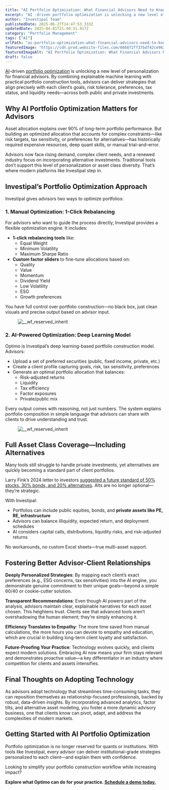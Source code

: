 ```yaml
---
title: "AI Portfolio Optimization: What Financial Advisors Need to Know in 2025"
excerpt: "AI -driven portfolio optimization is unlocking a new level of personalization for financial advisors."
author: "Investipal Team"
publishedDate: 2025-06-27T14:47:53.333Z
updatedDate: 2025-04-01T21:40:31.917Z
category: "Portfolio Management"
tags: ["AI"]
urlPath: "ai-portfolio-optimization-what-financial-advisors-need-to-know-in-2025"
featuredImage: "https://cdn.prod.website-files.com/666872ff37bdf42ce9637d77/67ec5d47e1e09a313711aa4b_Personalization%20at%20Scale%20The%20Next%20Frontier%20in%20Wealth%20Management%20(6).png"
featuredImageAlt: "AI Portfolio Optimization: What Financial Advisors Need to Know in 2025"
draft: false
---
```

<p id=""><a href="/blog/ai">AI</a>-driven <a href="/features/asset-allocation">portfolio optimization</a> is unlocking a new level of personalization for financial advisors. By combining explainable machine learning with practical portfolio construction tools, advisors can deliver strategies that align precisely with each client’s goals, risk tolerance, preferences, tax status, and liquidity needs—across both public and private investments.</p><h2 id="">Why AI Portfolio Optimization Matters for Advisors</h2><p id="">Asset allocation explains over 90% of long-term portfolio performance. But building an optimized allocation that accounts for complex constraints—like risk targets, tax sensitivity, or preferences for alternatives—has historically required expensive resources, deep quant skills, or manual trial-and-error.</p><p id="">Advisors now face rising demand, complex client needs, and a renewed industry focus on incorporating alternative investments. Traditional tools don’t support this level of personalization or asset class diversity. That’s where modern platforms like Investipal step in.</p><h2 id="">Investipal’s Portfolio Optimization Approach</h2><p id="">Investipal gives advisors two ways to optimize portfolios:</p><h3 id="">1. Manual Optimization:&nbsp;1-Click Rebalancing</h3><p id="">For advisors who want to guide the process directly, Investipal provides a flexible optimization engine. It includes:</p><ul id=""><li id=""><strong id="">1-click rebalancing tools</strong> like:<ul id=""><li id="">Equal Weight</li><li id="">Minimum Volatility</li><li id="">Maximum Sharpe Ratio</li></ul></li><li id=""><strong id="">Custom factor sliders</strong> to fine-tune allocations based on:<ul id=""><li id="">Quality</li><li id="">Value</li><li id="">Momentum</li><li id="">Dividend Yield</li><li id="">Low Volatility</li><li id="">ESG</li><li id="">Growth preferences</li></ul></li></ul><p id="">You have full control over portfolio construction—no black box, just clean visuals and precise output based on advisor input.</p><figure class="w-richtext-figure-type-image w-richtext-align-fullwidth" style="max-width:2240px" data-rt-type="image" data-rt-align="fullwidth" data-rt-max-width="2240px"><div><img src="/images/inline/ai-portfolio-optimization-what-financial-advisors-need-to-know-in-2025-0-95a8449082.webp" loading="lazy" alt="__wf_reserved_inherit"></div></figure><h3 id="">2. AI-Powered Optimization:&nbsp;Deep Learning Model</h3><p id="">Optimo is Investipal’s deep learning-based portfolio construction model. Advisors:</p><ul id=""><li id="">Upload a set of preferred securities (public, fixed income, private, etc.)</li><li id="">Create a client profile capturing goals, risk, tax sensitivity, preferences</li><li id="">Generate an optimal portfolio allocation that balances:<ul id=""><li id="">Risk-adjusted returns</li><li id="">Liquidity</li><li id="">Tax efficiency</li><li id="">Factor exposures</li><li id="">Private/public mix</li></ul></li></ul><p id="">Every output comes with reasoning, not just numbers. The system explains portfolio composition in simple language that advisors can share with clients to drive understanding and trust.</p><figure class="w-richtext-figure-type-image w-richtext-align-fullwidth" style="max-width:2240px" data-rt-type="image" data-rt-align="fullwidth" data-rt-max-width="2240px"><div><img src="/images/inline/ai-portfolio-optimization-what-financial-advisors-need-to-know-in-2025-1-819478f620.webp" loading="lazy" alt="__wf_reserved_inherit"></div></figure><h2 id="">Full Asset Class Coverage—Including Alternatives</h2><p id="">Many tools still struggle to handle private investments, yet alternatives are quickly becoming a standard part of client portfolios.</p><p id="">Larry Fink’s 2024 letter to investors <a rel="noopener noreferrer" target="_blank" href="https://www.planadviser.com/larry-fink-touts-importance-private-assets-annual-letter/" id="">suggested a future standard of 50% stocks, 30% bonds, and 20% alternatives</a>. Alts are no longer optional—they’re strategic.</p><p id="">With Investipal:</p><ul id=""><li id="">Portfolios can include public equities, bonds, and <strong id="">private assets like PE, RE, infrastructure</strong></li><li id="">Advisors can balance illiquidity, expected return, and deployment schedules</li><li id="">AI considers capital calls, distributions, liquidity risks, and risk-adjusted returns</li></ul><p id="">No workarounds, no custom Excel sheets—true multi-asset support.</p><h2 id="">Fostering Better Advisor-Client Relationships</h2><p id=""><strong id="">Deeply Personalized Strategies</strong>: By mapping each client’s exact preferences (e.g., ESG concerns, tax sensitivities) into the AI engine, you demonstrate genuine commitment to their unique goals—beyond a simple 60/40 or cookie-cutter solution.</p><p id=""><strong id="">Transparent Recommendations</strong>: Even though AI powers part of the analysis, advisors maintain clear, explainable narratives for each asset chosen. This heightens trust. Clients see that advanced tools aren’t overshadowing the human element; they’re simply enhancing it.</p><p id=""><strong id="">Efficiency Translates to Empathy</strong>: The more time saved from manual calculations, the more hours you can devote to empathy and education, which are crucial in building long-term client loyalty and satisfaction.</p><p id=""><strong id="">Future-Proofing Your Practice</strong>: Technology evolves quickly, and clients expect modern solutions. Embracing AI now means your firm stays relevant and demonstrates proactive value—a key differentiator in an industry where competition for clients and assets intensifies.</p><h2 id="">Final Thoughts on Adopting Technology</h2><p id="">As advisors adopt technology that streamlines time-consuming tasks, they can reposition themselves as relationship-focused professionals, backed by robust, data-driven insights. By incorporating advanced analytics, factor tilts, and alternative asset modeling, you foster a more dynamic advisory business, one that clients know can pivot, adapt, and address the complexities of modern markets.</p><h2 id="">Getting Started with AI Portfolio Optimization</h2><p id="">Portfolio optimization is no longer reserved for quants or institutions. With tools like Investipal, every advisor can deliver institutional-grade strategies personalized to each client—and explain them with confidence.</p><p id="">Looking to simplify your portfolio construction workflow while increasing impact?</p><p id=""><strong id="">Explore what Optimo can do for your practice. </strong><a href="/book-a-demo" id=""><strong id="">Schedule a demo today.</strong></a></p>